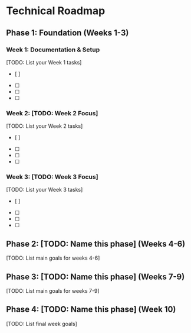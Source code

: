 # Technical Roadmap

## Phase 1: Foundation (Weeks 1-3)
### Week 1: Documentation & Setup
[TODO: List your Week 1 tasks]
- [ ] 
- [ ] 
- [ ] 
- [ ] 

### Week 2: [TODO: Week 2 Focus]
[TODO: List your Week 2 tasks]
- [ ] 
- [ ] 
- [ ] 
- [ ] 

### Week 3: [TODO: Week 3 Focus]
[TODO: List your Week 3 tasks]
- [ ] 
- [ ] 
- [ ] 
- [ ] 

## Phase 2: [TODO: Name this phase] (Weeks 4-6)
[TODO: List main goals for weeks 4-6]

## Phase 3: [TODO: Name this phase] (Weeks 7-9)
[TODO: List main goals for weeks 7-9]

## Phase 4: [TODO: Name this phase] (Week 10)
[TODO: List final week goals]
